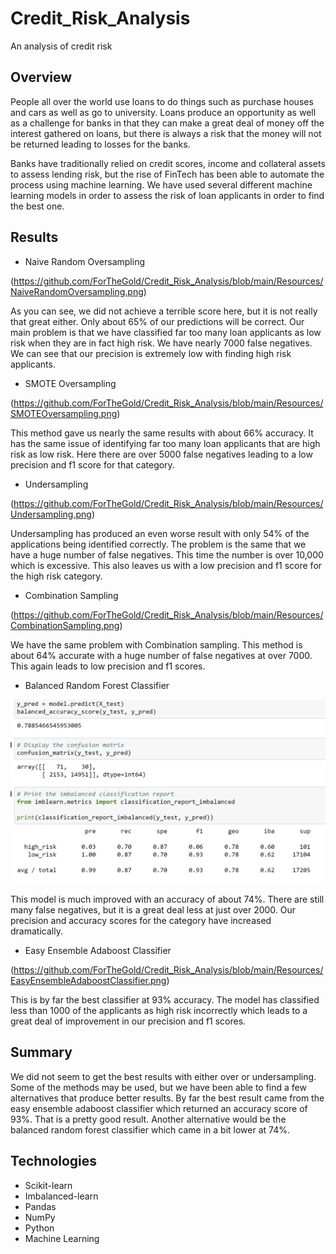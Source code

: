 # Credit_Risk_Analysis

An analysis of credit risk

## Overview

People all over the world use loans to do things such as purchase houses and cars as well as go to university.  Loans produce an opportunity as well as a challenge for banks in that they can make a great deal of money off the interest gathered on loans, but there is always a risk that the money will not be returned leading to losses for the banks.

Banks have traditionally relied on credit scores, income and collateral assets to assess lending risk, but the rise of FinTech has been able to automate the process using machine learning.  We have used several different machine learning models in order to assess the risk of loan applicants in order to find the best one.

## Results

* Naive Random Oversampling

(https://github.com/ForTheGold/Credit_Risk_Analysis/blob/main/Resources/NaiveRandomOversampling.png)

As you can see, we did not achieve a terrible score here, but it is not really that great either.  Only about 65% of our predictions will be correct.  Our main problem is that we have classified far too many loan applicants as low risk when they are in fact high risk.  We have nearly 7000 false negatives.  We can see that our precision is extremely low with finding high risk applicants.

* SMOTE Oversampling

(https://github.com/ForTheGold/Credit_Risk_Analysis/blob/main/Resources/SMOTEOversampling.png)

This method gave us nearly the same results with about 66% accuracy.  It has the same issue of identifying far too many loan applicants that are high risk as low risk.  Here there are over 5000 false negatives leading to a low precision and f1 score for that category.

* Undersampling

(https://github.com/ForTheGold/Credit_Risk_Analysis/blob/main/Resources/Undersampling.png)

Undersampling has produced an even worse result with only 54% of the applications being identified correctly.  The problem is the same that we have a huge number of false negatives.  This time the number is over 10,000 which is excessive.  This also leaves us with a low precision and f1 score for the high risk category.

* Combination Sampling

(https://github.com/ForTheGold/Credit_Risk_Analysis/blob/main/Resources/CombinationSampling.png)

We have the same problem with Combination sampling.  This method is about 64% accurate with a huge number of false negatives at over 7000.  This again leads to low precision and f1 scores.

* Balanced Random Forest Classifier

![Balanced Random Forest Classifier](https://github.com/ForTheGold/Credit_Risk_Analysis/blob/main/Resources/BalancedRandomForestClassifier.png)

This model is much improved with an accuracy of about 74%.  There are still many false negatives, but it is a great deal less at just over 2000.  Our precision and accuracy scores for the category have increased dramatically.

* Easy Ensemble Adaboost Classifier

(https://github.com/ForTheGold/Credit_Risk_Analysis/blob/main/Resources/EasyEnsembleAdaboostClassifier.png)

This is by far the best classifier at 93% accuracy.  The model has classified less than 1000 of the applicants as high risk incorrectly which leads to a great deal of improvement in our precision and f1 scores.

## Summary

We did not seem to get the best results with either over or undersampling.  Some of the methods may be used, but we have been able to find a few alternatives that produce better results.  By far the best result came from the easy ensemble adaboost classifier which returned an accuracy score of 93%.  That is a pretty good result.  Another alternative would be the balanced random forest classifier which came in a bit lower at 74%.

## Technologies

* Scikit-learn
* Imbalanced-learn
* Pandas
* NumPy
* Python
* Machine Learning
